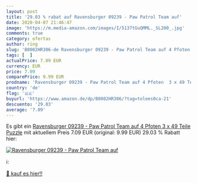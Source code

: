 ```yaml
---
layout: post
title: '29.03 % rabat auf Ravensburger 09239 - Paw Patrol Team auf'
date: 2020-04-07 21:46:47
image: 'https://m.media-amazon.com/images/I/5137tGuQMML._SL200_.jpg'
comments: true
category: ofertas
author: ring
slug: 'B0002HR306-de Ravensburger 09239 - Paw Patrol Team auf 4 Pfoten 3 x 49...'
tags: [  ]
actualPrice: 7.09 EUR
currency: EUR
price: 7.09
comparePrice: 9.99 EUR
prodname: 'Ravensburger 09239 - Paw Patrol Team auf 4 Pfoten  3 x 49 Teile Puzzle'
country: 'de'
flag: '🇩🇪'
buyurl: 'https://www.amazon.de/dp/B0002HR306/?tag=tolees0ca-21'
descuento: '29.03'
average: '7.09'
---
```


Es gibt ein [Ravensburger 09239 - Paw Patrol Team auf 4 Pfoten  3 x 49 Teile Puzzle](https://www.amazon.de/dp/B0002HR306/?tag=tolees0ca-21) mit aktuellem Preis 7.09 EUR (original: 9.99 EUR) 29.03 % Rabatt hier:

[![Ravensburger 09239 - Paw Patrol Team auf](https://m.media-amazon.com/images/I/5137tGuQMML._SL200_.jpg)](https://www.amazon.de/dp/B0002HR306/?tag=tolees0ca-21)

ℹ️:


[🛒 kauf es hier!!](https://www.amazon.de/dp/B0002HR306/?tag=tolees0ca-21)

